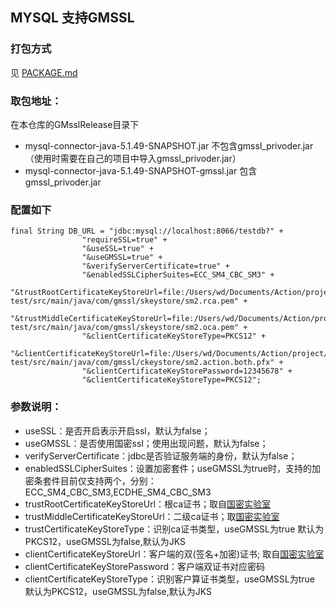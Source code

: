 ## MYSQL 支持GMSSL

### 打包方式
见 [PACKAGE.md](PACKAGE.md)

### 取包地址：
在本仓库的GMsslRelease目录下
- mysql-connector-java-5.1.49-SNAPSHOT.jar  不包含gmssl_privoder.jar（使用时需要在自己的项目中导入gmssl_privoder.jar）
- mysql-connector-java-5.1.49-SNAPSHOT-gmssl.jar  包含gmssl_privoder.jar

### 配置如下
```
final String DB_URL = "jdbc:mysql://localhost:8066/testdb?" +
                "requireSSL=true" +
                "&useSSL=true" +
                "&useGMSSL=true" +
                "&verifyServerCertificate=true" +
                "&enabledSSLCipherSuites=ECC_SM4_CBC_SM3" +
                "&trustRootCertificateKeyStoreUrl=file:/Users/wd/Documents/Action/project/gmssl/gmssl-test/src/main/java/com/gmssl/skeystore/sm2.rca.pem" +
                "&trustMiddleCertificateKeyStoreUrl=file:/Users/wd/Documents/Action/project/gmssl/gmssl-test/src/main/java/com/gmssl/skeystore/sm2.oca.pem" +
                "&clientCertificateKeyStoreType=PKCS12" +
                "&clientCertificateKeyStoreUrl=file:/Users/wd/Documents/Action/project/gmssl/gmssl-test/src/main/java/com/gmssl/ckeystore/sm2.action.both.pfx" +
                "&clientCertificateKeyStorePassword=12345678" +
                "&clientCertificateKeyStoreType=PKCS12";
```
### 参数说明：
- useSSL：是否开启表示开启ssl，默认为false；
- useGMSSL：是否使用国密ssl；使用出现问题，默认为false；
- verifyServerCertificate：jdbc是否验证服务端的身份，默认为false；
- enabledSSLCipherSuites：设置加密套件；useGMSSL为true时，支持的加密条套件目前仅支持两个，分别：ECC_SM4_CBC_SM3,ECDHE_SM4_CBC_SM3
- trustRootCertificateKeyStoreUrl：根ca证书；取自[国密实验室](https://www.gmssl.cn/gmssl/index.jsp?go=gmsdk)
- trustMiddleCertificateKeyStoreUrl：二级ca证书；取[国密实验室](https://www.gmssl.cn/gmssl/index.jsp?go=gmsdk)
- trustCertificateKeyStoreType：识别ca证书类型，useGMSSL为true 默认为PKCS12，useGMSSL为false,默认为JKS
- clientCertificateKeyStoreUrl：客户端的双(签名+加密)证书; 取自[国密实验室](https://www.gmssl.cn/gmssl/index.jsp?go=gmsdk)
- clientCertificateKeyStorePassword：客户端双证书对应密码
- clientCertificateKeyStoreType：识别客户算证书类型，useGMSSL为true 默认为PKCS12，useGMSSL为false,默认为JKS

